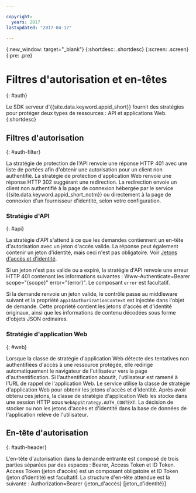 ```yaml
---

copyright:
  years: 2017
lastupdated: "2017-04-17"

---
```


{:new_window: target="_blank"}
{:shortdesc: .shortdesc}
{:screen: .screen}
{:pre: .pre}


# Filtres d'autorisation et en-têtes
{: #auth}

Le SDK serveur d'{{site.data.keyword.appid_short}} fournit des stratégies pour protéger deux types de ressources : API et applications Web.
{:shortdesc}


## Filtres d'autorisation
{: #auth-filter}

La stratégie de protection de l'API renvoie une réponse HTTP 401 avec une liste de portées afin d'obtenir une autorisation pour un client non authentifié. La stratégie de protection d'application Web renvoie une réponse HTTP 302 suggérant une redirection. La redirection envoie un client non authentifié à la page de connexion hébergée par le service {{site.data.keyword.appid_short_notm}} ou directement à la page de connexion d'un fournisseur d'identité, selon votre configuration.



### Stratégie d'API
{: #api}

La stratégie d'API s'attend à ce que les demandes contiennent un en-tête d'autorisation avec un jeton d'accès valide. La réponse peut également contenir un jeton d'identité, mais ceci n'est pas obligatoire. Voir [Jetons d'accès et d'identité](/docs/services/appid/access-identity.html#access-and-identity).

Si un jeton n'est pas valide ou a expiré, la stratégie d'API renvoie une erreur HTTP 401 contenant les informations suivantes : Www-Authenticate=Bearer scope="{scope}" error="{error}". Le composant `error` est facultatif.

Si la demande renvoie un jeton valide, le contrôle passe au middleware suivant et la propriété `appIdAuthorizationContext` est injectée dans l'objet de demande. Cette propriété contient les jetons d'accès et d'identité originaux, ainsi que les informations de contenu décodées sous forme d'objets JSON ordinaires.


### Stratégie d'application Web
{: #web}

Lorsque la classe de stratégie d'application Web détecte des tentatives non authentifiées d'accès à une ressource protégée, elle redirige automatiquement le navigateur de l'utilisateur vers la page d'authentification. Si l'authentification aboutit, l'utilisateur est ramené à l'URL de rappel de l'application Web. Le service utilise la classe de stratégie d'application Web pour obtenir les jetons d'accès et d'identité. Après avoir obtenu ces jetons, la classe de stratégie d'application Web les stocke dans une session HTTP sous `WebAppStrategy.AUTH_CONTEXT`. La décision de stocker ou non les jetons d'accès et d'identité dans la base de données de l'application relève de l'utilisateur.

## En-tête d'autorisation
{: #auth-header}

L'en-tête d'autorisation dans la demande entrante est composé de trois parties séparées par des espaces : Bearer, Access Token et ID Token. Access Token (jeton d'accès) est un composant obligatoire et ID Token (jeton d'identité) est facultatif. La structure d'en-tête attendue est la suivante : Authorization=Bearer {jeton_d'accès} [jeton_d'identité}]
